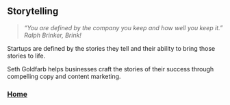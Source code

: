 ## Storytelling

> _“You are defined by the company you keep and how well you keep it.”_
> <br>
>  _Ralph Brinker, Brink!_

Startups are defined by the stories they tell and their ability to bring those stories to life. 

Seth Goldfarb helps businesses craft the stories of their success through compelling copy and content marketing. 

### <a href="http://sethgoldfarbthewriter.com">Home</a>

